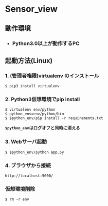 # Sensor_view
## 動作環境
- ### Python3.0以上が動作するPC

## 起動方法(Linux)
### 1. (管理者権限)virtualenv のインストール
```
$ pip3 install virtualenv
```

### 2. Python3仮想環境でpip install
```
$ virtualenv env/python
$ python_env=env/python/bin
$ $python_env/pip install -r requirements.txt
```
**`$python_env`はログオフと同時に消える**

### 3. Webサーバ起動
```
$ $python_env/python app.py
```

### 4. ブラウザから接続
```
http://localhost:5000/
```

### 仮想環境削除
```
$ rm -r env
```
